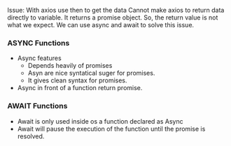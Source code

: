 Issue:
    With axios use then to get the data
    Cannot make axios to return data directly to variable. 
    It returns a promise object.
    So, the return value is not what we expect.
    We can use async and await to solve this issue.
### ASYNC Functions
- Async features
    - Depends heavily of promises
    - Asyn are nice syntatical suger for promises.
    - It gives clean syntax for promises.
- Async in front of a function return promise.

### AWAIT Functions
- Await is only used inside os a function declared as Async
- Await will pause the execution of the function until the promise is resolved.